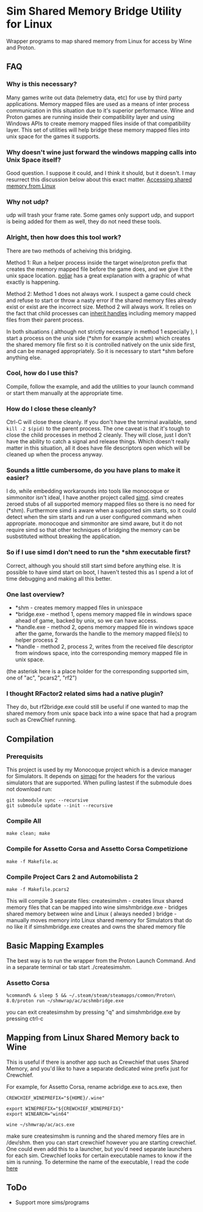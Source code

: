 # Sim Shared Memory Bridge Utility for Linux

Wrapper programs to map shared memory from Linux for access by Wine and Proton.

## FAQ

### Why is this necessary?

Many games write out data (telemetry data, etc) for use by third party applications. Memory mapped files are used as a means of inter process
communication in this situation due to it's superior performance. Wine and Proton games are running inside their compatibility layer and using
Windows APIs to create memory mapped files inside of that compatibility layer. This set of utilities will help bridge these memory mapped files
into unix space for the games it supports.

### Why doesn't wine just forward the windows mapping calls into Unix Space itself?

Good question. I suppose it could, and I think it should, but it doesn't. I may resurrect this discussion below about this exact matter.
[Accessing shared memory from Linux](https://bugs.winehq.org/show_bug.cgi?id=54015)

### Why not udp?

udp will trash your frame rate. Some games only support udp, and support is being added for them as well, they do not need these tools.

### Alright, then how does this tool work?

There are two methods of acheiving this bridging.

Method 1: Run a helper process inside the target wine/proton prefix that creates the memory mapped file before the game does, and we give it the
unix space location. [poljar](https://github.com/poljar/shm-bridge) has a great explanation with a graphic of what exactly is happening.

Method 2: Method 1 does not always work. I suspect a game could check and refuse to start or throw a nasty error if the shared memory files already exist
or exist are the incorrect size. Method 2 will always work. It relies on the fact that child processes can [inherit handles](https://learn.microsoft.com/en-us/windows/win32/procthread/inheritance) including memory mapped files
from their parent process.

In both situations ( although not strictly necessary in method 1 especially ), I start a process on the unix side (*shm for example acshm) which
creates the shared memory file first so it is controlled natively on the unix side first, and can be managed appropriately. So it is necessary
to start *shm before anything else.

### Cool, how do I use this?

Compile, follow the example, and add the utilities to your launch command or start them manually at the appropriate time.

### How do I close these cleanly?

Ctrl-C will close these cleanly. If you don't have the terminal available, send ```kill -2 $(pid)``` to the parent process. The one caveat is that
it's tough to close the child processes in method 2 cleanly. They will close, just I don't have the ability to catch a signal and release things. Which
doesn't really matter in this situation, all it does have file descriptors open which will be cleaned up when the process anyway.

### Sounds a little cumbersome, do you have plans to make it easier?

I do, while embedding workarounds into tools like monocoque or simmonitor isn't ideal, I have another project called [simd](https://github.com/spacefreak18/simapi/tree/master/simd). simd creates zeroed stubs
of all supported memory mapped files so there is no need for (*shm). Furthermore simd is aware when a supported sim starts, so it could detect when
the sim starts and run a user configured command when appropriate. monocoque and simmonitor are simd aware, but it do not require simd so that
other techniques of bridging the memory can be susbstituted without breaking the application.

### So if I use simd I don't need to run the *shm executable first?

Correct, although you should still start simd before anything else. It is possible to have simd start on boot, I haven't tested this as I spend
a lot of time debugging and making all this better.

### One last overview?

+ *shm - creates memory mapped files in unixspace
+ *bridge.exe - method 1, opens memory mapped file in windows space ahead of game, backed by unix, so we can have access.
+ *handle.exe - method 2, opens memory mapped file in windows space after the game, forwards the handle to the memory mapped file(s) to helper process 2
+ *handle - method 2, process 2, writes from the received file descriptor from windows space, into the corresponding memory mapped file in unix space.

(the asterisk here is a place holder for the corresponding supported sim, one of "ac", "pcars2", "rf2")

### I thought RFactor2 related sims had a native plugin?

They do, but rf2bridge.exe could still be useful if one wanted to map the shared memory from unix space back into a wine space that had a program such as
CrewChief running.

## Compilation

### Prerequisits

This project is used by my Monocoque project which is a device manager for Simulators. It depends on [simapi](https://github.com/spacefreak18/simapi) for the headers for the various simulators that are supported. When pulling lastest if the submodule does not download run:
```
git submodule sync --recursive
git submodule update --init --recursive
```
### Compile All
```
make clean; make
```
### Compile for Assetto Corsa and Assetto Corsa Competizione
```
make -f Makefile.ac
```
### Compile Project Cars 2 and Automobilista 2
```
make -f Makefile.pcars2
```
This will compile 3 separate files:
createsimshm - creates linux shared memory files that can be mapped into wine
simshmbridge.exe - bridges shared memory between wine and Linux ( always needed )
bridge - manually moves memory into Linux shared memory for Simulators that do no like it if simshmbridge.exe creates and owns the shared memory file

## Basic Mapping Examples

The best way is to run the wrapper from the Proton Launch Command.
And in a separate terminal or tab start ./createsimshm.
### Assetto Corsa
```
%command% & sleep 5 && ~/.steam/steam/steamapps/common/Proton\ 8.0/proton run ~/shmwrap/ac/acshmbridge.exe
```

you can exit createsimshm by pressing "q" and simshmbridge.exe by pressing ctrl-c

## Mapping from Linux Shared Memory back to Wine

This is useful if there is another app such as Crewchief that uses Shared Memory, and you'd like to have a separate dedicated wine prefix just for Crewchief.

For example, for Assetto Corsa, rename acbridge.exe to acs.exe, then
```
CREWCHIEF_WINEPREFIX="${HOME}/.wine"

export WINEPREFIX="${CREWCHIEF_WINEPREFIX}"
export WINEARCH="win64"

wine ~/shmwrap/ac/acs.exe
```
make sure createsimshm is running and the shared memory files are in /dev/shm.
then you can start crewchief however you are starting crewchief. One could even add this to a launcher, but you'd need separate launchers for each sim. Crewchief
looks for certain executable names to know if the sim is running. To determine the name of the executable, I read the code [here](https://gitlab.com/mr_belowski/CrewChiefV4/-/blob/master/CrewChiefV4/GameDefinition.cs)

## ToDo
 - Support more sims/programs
